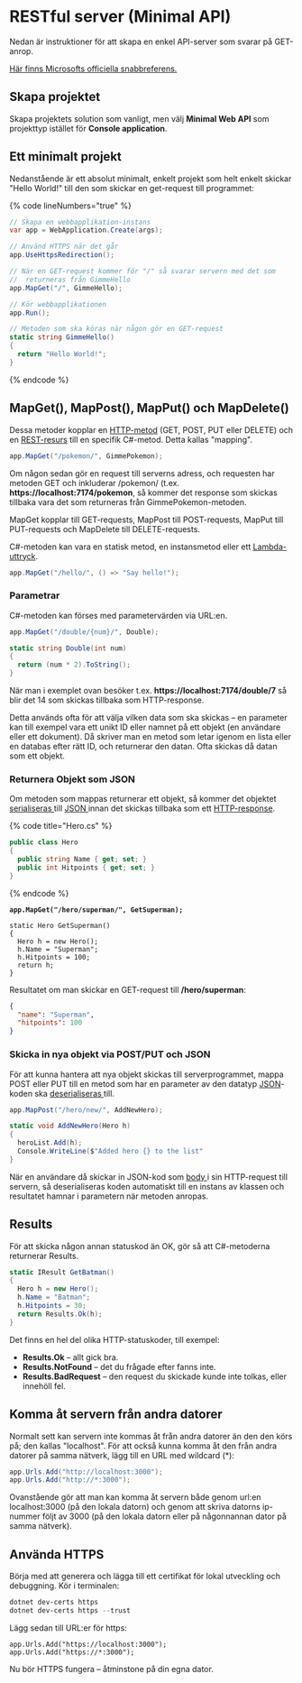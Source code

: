 # RESTful server (Minimal API)

Nedan är instruktioner för att skapa en enkel API-server som svarar på GET-anrop.

[Här finns Microsofts officiella snabbreferens.](https://learn.microsoft.com/en-us/aspnet/core/fundamentals/minimal-apis)

## Skapa projektet

Skapa projektets solution som vanligt, men välj **Minimal Web API** som projekttyp istället för **Console application**.

## Ett minimalt projekt

Nedanstående är ett absolut minimalt, enkelt projekt som helt enkelt skickar "Hello World!" till den som skickar en get-request till programmet:

{% code lineNumbers="true" %}
```csharp
// Skapa en webbapplikation-instans
var app = WebApplication.Create(args);

// Använd HTTPS när det går
app.UseHttpsRedirection();

// När en GET-request kommer för "/" så svarar servern med det som 
//  returneras från GimmeHello
app.MapGet("/", GimmeHello);

// Kör webbapplikationen
app.Run();

// Metoden som ska köras när någon gör en GET-request
static string GimmeHello()
{
  return "Hello World!";
}
```
{% endcode %}

## MapGet(), MapPost(), MapPut() och MapDelete()

Dessa metoder kopplar en [HTTP-metod](../rest-och-crud.md) (GET, POST, PUT eller DELETE) och en [REST-resurs](../url-er-och-rest.md#rest-resurs) till en specifik C#-metod. Detta kallas "mapping".

```csharp
app.MapGet("/pokemon/", GimmePokemon);
```

Om någon sedan gör en request till serverns adress, och requesten har metoden GET och inkluderar /pokemon/ (t.ex. **https://localhost:7174/pokemon**, så kommer det response som skickas tillbaka vara det som returneras från GimmePokemon-metoden.

MapGet kopplar till GET-requests, MapPost till POST-requests, MapPut till PUT-requests och MapDelete till DELETE-requests.

C#-metoden kan vara en statisk metod, en instansmetod eller ett [Lambda-uttryck](../../../grundlaeggande/delegates.md#lambdas).

```csharp
app.MapGet("/hello/", () => "Say hello!");
```

### Parametrar

C#-metoden kan förses med parametervärden via URL:en.

```csharp
app.MapGet("/double/{num}/", Double);

static string Double(int num)
{
  return (num * 2).ToString();
}
```

När man i exemplet ovan besöker t.ex. **https://localhost:7174/double/7** så blir det 14 som skickas tillbaka som HTTP-response.

Detta används ofta för att välja vilken data som ska skickas – en parameter kan till exempel vara ett unikt ID eller namnet på ett objekt (en användare eller ett dokument). Då skriver man en metod som letar igenom en lista eller en databas efter rätt ID, och returnerar den datan. Ofta skickas då datan som ett objekt.

### Returnera Objekt som JSON

Om metoden som mappas returnerar ett objekt, så kommer det objektet [serialiseras ](../../../filhantering/serialisering-.../json-serialisering.md#jsonserializer.serialize-less-than-greater-than)till [JSON ](../../../filhantering/filformat/json.md)innan det skickas tillbaka som ett [HTTP-response](../rest-och-crud.md#http).

{% code title="Hero.cs" %}
```csharp
public class Hero
{
  public string Name { get; set; }
  public int Hitpoints { get; set; }
}
```
{% endcode %}

<pre class="language-csharp"><code class="lang-csharp"><strong>app.MapGet("/hero/superman/", GetSuperman);
</strong>
static Hero GetSuperman()
{
  Hero h = new Hero();
  h.Name = "Superman";
  h.Hitpoints = 100;
  return h;
}
</code></pre>

Resultatet om man skickar en GET-request till **/hero/superman**:

```json
{
  "name": "Superman",
  "hitpoints": 100
}
```

### Skicka in nya objekt via POST/PUT och JSON

För att kunna hantera att nya objekt skickas till serverprogrammet, mappa POST eller PUT till en metod som har en parameter av den datatyp [JSON](../../../filhantering/filformat/json.md)-koden ska [deserialiseras ](../../../filhantering/serialisering-.../json-serialisering.md#jsonserializer.deserialize-less-than-greater-than)till.

```csharp
app.MapPost("/hero/new/", AddNewHero);

static void AddNewHero(Hero h)
{
  heroList.Add(h);
  Console.WriteLine($"Added hero {} to the list"
}
```

När en användare då skickar in JSON-kod som [body ](../rest-och-crud.md#header-och-body)i sin HTTP-request till servern, så deserialiseras koden automatiskt till en instans av klassen och resultatet hamnar i parametern när metoden anropas.

## Results

För att skicka någon annan statuskod än OK, gör så att C#-metoderna returnerar Results.

```csharp
static IResult GetBatman()
{
  Hero h = new Hero();
  h.Name = "Batman";
  h.Hitpoints = 30;
  return Results.Ok(h);
}
```

Det finns en hel del olika HTTP-statuskoder, till exempel:

* **Results.Ok** – allt gick bra.
* **Results.NotFound** – det du frågade efter fanns inte.
* **Results.BadRequest** – den request du skickade kunde inte tolkas, eller innehöll fel.

## Komma åt servern från andra datorer

Normalt sett kan servern inte kommas åt från andra datorer än den den körs på; den kallas "localhost". För att också kunna komma åt den från andra datorer på samma nätverk, lägg till en URL med wildcard (\*):

```csharp
app.Urls.Add("http://localhost:3000");
app.Urls.Add("http://*:3000");
```

Ovanstående gör att man kan komma åt servern både genom url:en localhost:3000 (på den lokala datorn) och genom att skriva datorns ip-nummer följt av 3000 (på den lokala datorn eller på någonnannan dator på samma nätverk).

## Använda HTTPS

Börja med att generera och lägga till ett certifikat för lokal utveckling och debuggning. Kör i terminalen:

```powershell
dotnet dev-certs https
dotnet dev-certs https --trust
```

Lägg sedan till URL:er för https:

```
app.Urls.Add("https://localhost:3000");
app.Urls.Add("https://*:3000");
```

Nu bör HTTPS fungera – åtminstone på din egna dator.
